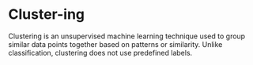 # Cluster-ing
Clustering is an unsupervised machine learning technique used to group similar data points together based on patterns or similarity. Unlike classification, clustering does not use predefined labels.
